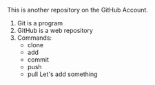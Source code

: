 This is another repository on the GitHub Account.

1. Git is a program
2. GitHub is a web repository
3. Commands:
   - clone
   - add
   - commit
   - push
   - pull
Let's add something
